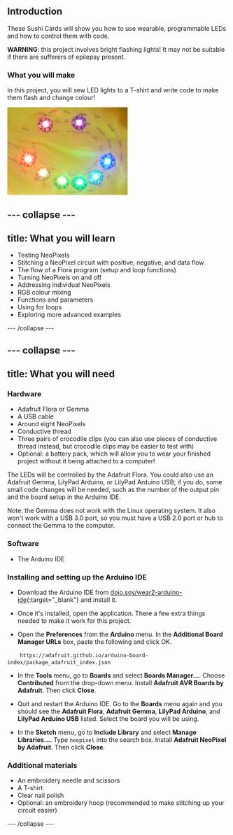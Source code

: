 ## Introduction

These Sushi Cards will show you how to use wearable, programmable LEDs and how to control them with code.

**WARNING**: this project involves bright flashing lights! It may not be suitable if there are sufferers of epilepsy present.

### What you will make

In this project, you will sew LED lights to a T-shirt and write code to make them flash and change colour!

![A colourful smiley face made from LEDs sewn on a tshirt](images/rainbowSmile.png)

--- collapse ---
---
title: What you will learn
---

+ Testing NeoPixels
+ Stitching a NeoPixel circuit with positive, negative, and data flow
+ The flow of a Flora program (setup and loop functions)
+ Turning NeoPixels on and off
+ Addressing individual NeoPixels
+ RGB colour mixing
+ Functions and parameters
+ Using for loops
+ Exploring more advanced examples

--- /collapse ---

--- collapse ---
---
title: What you will need
---

### Hardware

+ Adafruit Flora or Gemma
+ A USB cable
+ Around eight NeoPixels
+ Conductive thread
+ Three pairs of crocodile clips \(you can also use pieces of conductive thread instead, but crocodile clips may be easier to test with\)
+ Optional: a battery pack, which will allow you to wear your finished project without it being attached to a computer!

The LEDs will be controlled by the Adafruit Flora. You could also use an Adafruit Gemma, LilyPad Arduino, or LilyPad Arduino USB; if you do, some small code changes will be needed, such as the number of the output pin and the board setup in the Arduino IDE.

Note: the Gemma does not work with the Linux operating system. It also won't work with a USB 3.0 port, so you must have a USB 2.0 port or hub to connect the Gemma to the computer.

### Software

+ The Arduino IDE

### Installing and setting up the Arduino IDE

+ Download the Arduino IDE from [dojo.soy/wear2-arduino-ide](http://dojo.soy/wear2-arduino-ide){:target="_blank"} and install it.

+ Once it's installed, open the application. There a few extra things needed to make it work for this project.

+ Open the **Preferences** from the **Arduino** menu. In the **Additional Board Manager URLs** box, paste the following and click OK.

```
    https://adafruit.github.io/arduino-board-index/package_adafruit_index.json
```

+ In the **Tools** menu, go to **Boards** and select **Boards Manager...**. Choose **Contributed** from the drop-down menu. Install **Adafruit AVR Boards by Adafruit**. Then click **Close**.

+ Quit and restart the Arduino IDE. Go to the **Boards** menu again and you should see the **Adafruit Flora**, **Adafruit Gemma**, **LilyPad Arduino**, and **LilyPad Arduino USB** listed. Select the board you will be using.

+ In the **Sketch** menu, go to **Include Library** and select **Manage Libraries...**. Type `neopixel` into the search box. Install **Adafruit NeoPixel by Adafruit**. Then click **Close**.

### Additional materials

+ An embroidery needle and scissors
+ A T-shirt
+ Clear nail polish
+ Optional: an embroidery hoop (recommended to make stitching up your circuit easier)

--- /collapse ---